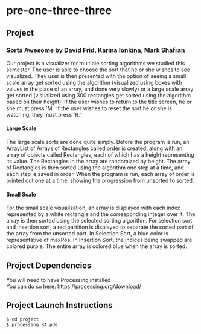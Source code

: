 # pre-one-three-three

## Project
### Sorta Awesome by David Frid, Karina Ionkina, Mark Shafran
Our project is a visualizer for multiple sorting algorithms we studied this semester. The user is able to choose the sort that he or she wishes to see visualized. They user is then presented with the option of seeing a small scale array get sorted using the algorithm (visualized using boxes with values in the place of an array, and done very slowly) or a large scale array get sorted (visualized using 300 rectangles get sorted using the algorithm based on their height). If the user wishes to return to the title screen, he or she must press 'M.' If the user wishes to reset the sort he or she is watching, they must press 'R.'
#### Large Scale
The large scale sorts are done quite simply. Before the program is run, an ArrayList of Arrays of Rectangles called order is created, along with an array of objects called Rectangles, each of which has a height representing its value. The Rectangles in the array are randomized by height. The array of Rectangles is then sorted using the algorithm one step at a time, and each step is saved in order. When the program is run, each array of order is printed out one at a time, showing the progression from unsorted to sorted.
#### Small Scale
For the small scale visualization, an array is displayed with each index represented by a white rectangle and the corresponding integer over it. The array is then sorted using the selected sorting algorithm. For selection sort and insertion sort, a red partition is displayed to separate the sorted part of the array from the unsorted part. In Selection Sort, a blue color is representative of maxPos. In Insertion Sort, the indices being swapped are colored purple. The entire array is colored blue when the array is sorted.


## Project Dependencies
You will need to have Processing installed  
You can do so here: https://processing.org/download/

## Project Launch Instructions
```
$ cd project
$ processing SA.pde
```
